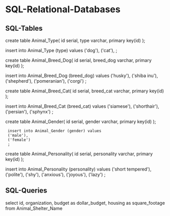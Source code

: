 # SQL-Relational-Databases
## SQL-Tables

create table Animal_Type(
 id serial,
 type varchar,
 primary key(id)
);

insert into Animal_Type (type) values
('dog'),
('cat'),
;

create table Animal_Breed_Dog(
  id serial,
  breed_dog varchar,
  primary key(id)
  );
  
 insert into Animal_Breed_Dog (breed_dog) values
 ('husky'),
 ('shiba inu'),
 ('shepherd'),
 ('pomeranian'),
 ('corgi')
 ;
 
 create table Animal_Breed_Cat(
   id serial,
   breed_cat varchar,
   primary key(id)
   );
   
   insert into Animal_Breed_Cat (breed_cat) values
   ('siamese'),
   ('shorthair'),
   ('persian'),
   ('sphynx')
   ;
   
     
   create table Animal_Gender(
     id serial,
     gender varchar,
     primary key(id)
     );
     
     insert into Animal_Gender (gender) values
     ('male'),
     ('female')
     ;
   
 create table Animal_Personality(
   id serial,
   personality varchar,
   primary key(id)
   );
   
   insert into Animal_Personality (personality) values
   ('short tempered'),
   ('polite'),
   ('shy'),
   ('anxious'),
   ('joyous'),
   ('lazy')
   ;
   

## SQL-Queries 

select id, organization, budget as dollar_budget, housing as square_footage from Animal_Shelter_Name
